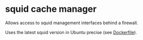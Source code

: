 # squid cache manager

Allows access to squid management interfaces behind a firewall.

Uses the latest squid version in Ubuntu precise (see [Dockerfile](Dockerfile)).
